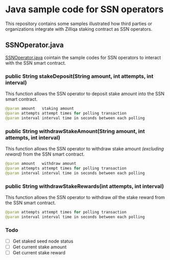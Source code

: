 # Java sample code for SSN operators
This repository contains some samples illustrated how third parties or organizations integrate with Zilliqa staking contract as SSN operators.

## SSNOperator.java
[SSNOperator.java](./src/main/java/com/zilliqa/staking/SSNOperator.java) cointain the sample codes for SSN operators to interact with the SSN smart contract. 

### public String stakeDeposit(String amount, int attempts, int interval)
This function allows the SSN operator to deposit stake amount into the SSN smart contract. 
```java
@param amount   staking amount
@param attempts attempt times for polling transaction
@param interval interval time in seconds between each polling
```

### public String withdrawStakeAmount(String amount, int attempts, int interval)
This function allows the SSN operator to withdraw stake amount *(excluding reward)* from the SSN smart contract. 
```java
@param amount   withdraw amount
@param attempts attempt times for polling transaction
@param interval interval time in seconds between each polling
```

### public String withdrawStakeRewards(int attempts, int interval)
This function allows the SSN operator to withdraw *all* the stake reward from the SSN smart contract.
```java
@param attempts attempt times for polling transaction
@param interval interval time in seconds between each polling
```

### Todo
- [ ] Get staked seed node status
- [ ] Get current stake amount
- [ ] Get current stake reward